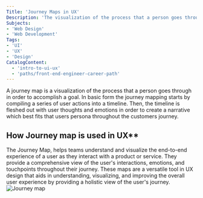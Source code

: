 ```yaml
---
Title: 'Journey Maps in UX'
Description: 'The visualization of the process that a person goes through in order to accomplish a goal with the intent of improving the overall user experience by providing a holistic view of the user's journey. '
Subjects: 
- 'Web Design'
- 'Web Development'
Tags:
- 'UI'
- 'UX'
- 'Design'
CatalogContent:
  - 'intro-to-ui-ux'
  - 'paths/front-end-engineer-career-path'
---
```


A journey map is a visualization of the process that a person goes through in order to accomplish a goal. In basic form the journey mapping starts by compiling a series of user actions into a timeline. Then, the timeline is fleshed out with user thoughts and emotions in order to create a narrative which best fits that users persona throughout the customers journey. 

## How Journey map is used in UX**
 The Journey Map, helps teams understand and visualize the end-to-end experience of a user as they interact with a product or service. They provide a comprehensive view of the user's interactions, emotions, and touchpoints throughout their journey. These maps are a versatile tool in UX design that aids in understanding, visualizing, and improving the overall user experience by providing a holistic view of the user's journey.
![Journey map](../../../media/journey_map#2.jpg)